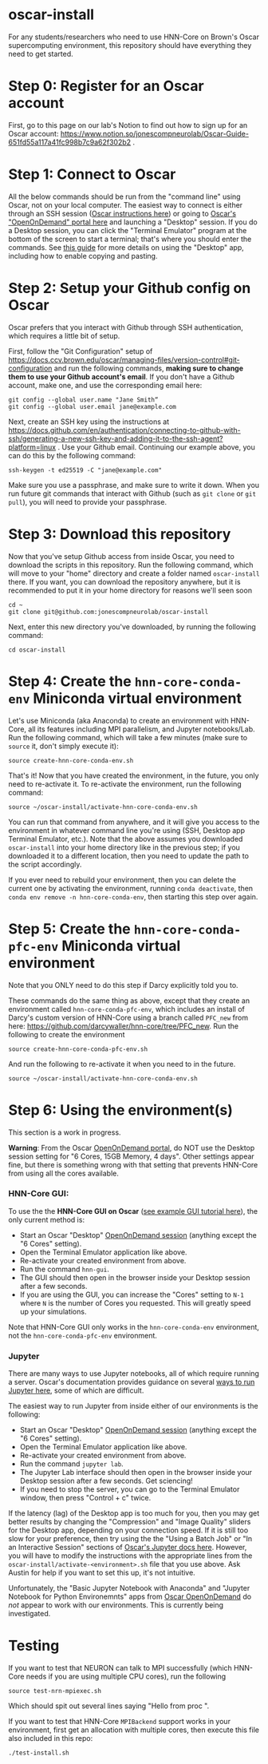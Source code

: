 # oscar-install

For any students/researchers who need to use HNN-Core on Brown's Oscar supercomputing environment, this repository should have everything they need to get started.

# Step 0: Register for an Oscar account

First, go to this page on our lab's Notion to find out how to sign up for an Oscar account: <https://www.notion.so/jonescompneurolab/Oscar-Guide-651fd55a117a41fc998b7c9a62f302b2> .

# Step 1: Connect to Oscar

All the below commands should be run from the "command line" using Oscar, not on your local computer. The easiest way to connect is either through an SSH session ([Oscar instructions here](https://docs.ccv.brown.edu/oscar/connecting-to-oscar/ssh)) or going to [Oscar's "OpenOnDemand" portal here](https://ood.ccv.brown.edu/pun/sys/dashboard) and launching a "Desktop" session. If you do a Desktop session, you can click the "Terminal Emulator" program at the bottom of the screen to start a terminal; that's where you should enter the commands. See [this guide](https://docs.ccv.brown.edu/oscar/connecting-to-oscar/open-ondemand/desktop-app-vnc) for more details on using the "Desktop" app, including how to enable copying and pasting.

# Step 2: Setup your Github config on Oscar

Oscar prefers that you interact with Github through SSH authentication, which requires a little bit of setup.

First, follow the "Git Configuration" setup of <https://docs.ccv.brown.edu/oscar/managing-files/version-control#git-configuration> and run the following commands, **making sure to change them to use your Github account's email**. If you don't have a Github account, make one, and use the corresponding email here:

```
git config --global user.name "Jane Smith“
git config --global user.email jane@example.com
```

Next, create an SSH key using the instructions at <https://docs.github.com/en/authentication/connecting-to-github-with-ssh/generating-a-new-ssh-key-and-adding-it-to-the-ssh-agent?platform=linux> . Use your Github email. Continuing our example above, you can do this by the following command:

```
ssh-keygen -t ed25519 -C "jane@example.com"
```

Make sure you use a passphrase, and make sure to write it down. When you run future git commands that interact with Github (such as `git clone` or `git pull`), you will need to provide your passphrase.

# Step 3: Download this repository

Now that you've setup Github access from inside Oscar, you need to download the scripts in this repository. Run the following command, which will move to your "home" directory and create a folder named `oscar-install` there. If you want, you can download the repository anywhere, but it is recommended to put it in your home directory for reasons we'll seen soon

```
cd ~
git clone git@github.com:jonescompneurolab/oscar-install
```

Next, enter this new directory you've downloaded, by running the following command:

```
cd oscar-install
```

# Step 4: Create the `hnn-core-conda-env` Miniconda virtual environment

Let's use Miniconda (aka Anaconda) to create an environment with HNN-Core, all its features including MPI parallelism, and Jupyter notebooks/Lab. Run the following command, which will take a few minutes (make sure to `source` it, don't simply execute it):

```
source create-hnn-core-conda-env.sh
```

That's it! Now that you have created the environment, in the future, you only need to re-activate it. To re-activate the environment, run the following command:

```
source ~/oscar-install/activate-hnn-core-conda-env.sh
```

You can run that command from anywhere, and it will give you access to the environment in whatever command line you're using (SSH, Desktop app Terminal Emulator, etc.). Note that the above assumes you downloaded `oscar-install` into your home directory like in the previous step; if you downloaded it to a different location, then you need to update the path to the script accordingly.

If you ever need to rebuild your environment, then you can delete the current one by activating the environment, running `conda deactivate`, then `conda env remove -n hnn-core-conda-env`, then starting this step over again.

# Step 5: Create the `hnn-core-conda-pfc-env` Miniconda virtual environment

Note that you ONLY need to do this step if Darcy explicitly told you to.

These commands do the same thing as above, except that they create an environment called `hnn-core-conda-pfc-env`, which includes an install of Darcy's custom version of HNN-Core using a branch called `PFC_new` from here: <https://github.com/darcywaller/hnn-core/tree/PFC_new>. Run the following to create the environment

```
source create-hnn-core-conda-pfc-env.sh
```

And run the following to re-activate it when you need to in the future.

```
source ~/oscar-install/activate-hnn-core-conda-env.sh
```

# Step 6: Using the environment(s)

This section is a work in progress.

**Warning**: From the Oscar [OpenOnDemand portal](https://ood.ccv.brown.edu/pun/sys/dashboard/), do NOT use the Desktop session setting for "6 Cores, 15GB Memory, 4 days". Other settings appear fine, but there is something wrong with that setting that prevents HNN-Core from using all the cores available.

### HNN-Core GUI:

To use the the **HNN-Core GUI on Oscar** ([see example GUI tutorial here](https://dylansdaniels.github.io/website_redesign/content/05_erps/erps_in_gui.html)), the only current method is:

- Start an Oscar "Desktop" [OpenOnDemand session](https://ood.ccv.brown.edu/pun/sys/dashboard/) (anything except the "6 Cores" setting).
- Open the Terminal Emulator application like above.
- Re-activate your created environment from above.
- Run the command `hnn-gui`.
- The GUI should then open in the browser inside your Desktop session after a few seconds.
- If you are using the GUI, you can increase the "Cores" setting to `N-1` where `N` is the number of Cores you requested. This will greatly speed up your simulations.

Note that HNN-Core GUI only works in the `hnn-core-conda-env` environment, not the `hnn-core-conda-pfc-env` environment.

### Jupyter

There are many ways to use Jupyter notebooks, all of which require running a server. Oscar's documentation provides guidance on several [ways to run Jupyter here](https://docs.ccv.brown.edu/oscar/jupyter-notebooks/jupyter-notebooks-on-oscar-1), some of which are difficult.

The easiest way to run Jupyter from inside either of our environments is the following:

- Start an Oscar "Desktop" [OpenOnDemand session](https://ood.ccv.brown.edu/pun/sys/dashboard/) (anything except the "6 Cores" setting).
- Open the Terminal Emulator application like above.
- Re-activate your created environment from above.
- Run the command `jupyter lab`.
- The Jupyter Lab interface should then open in the browser inside your Desktop session after a few seconds. Get sciencing!
- If you need to stop the server, you can go to the Terminal Emulator window, then press "Control + c" twice.

If the latency (lag) of the Desktop app is too much for you, then you may get better results by changing the "Compression" and "Image Quality" sliders for the Desktop app, depending on your connection speed. If it is still too slow for your preference, then try using the the "Using a Batch Job" or "In an Interactive Session" sections of [Oscar's Jupyter docs here](https://docs.ccv.brown.edu/oscar/jupyter-notebooks/jupyter-notebooks-on-oscar-1). However, you will have to modify the instructions with the appropriate lines from the `oscar-install/activate-<environment>.sh` file that you use above. Ask Austin for help if you want to set this up, it's not intuitive.

Unfortunately, the "Basic Jupyter Notebook with Anaconda" and "Jupyter Notebook for Python Environemnts" apps from [Oscar OpenOnDemand](https://ood.ccv.brown.edu/pun/sys/dashboard/) do *not* appear to work with our environments. This is currently being investigated.

# Testing

If you want to test that NEURON can talk to MPI successfully (which HNN-Core needs if you are using multiple CPU cores), run the following

```
source test-nrn-mpiexec.sh
```

Which should spit out several lines saying "Hello from proc <number>".

If you want to test that HNN-Core `MPIBackend` support works in your environment, first get an allocation with multiple cores, then execute this file also included in this repo:

```
./test-install.sh
```

